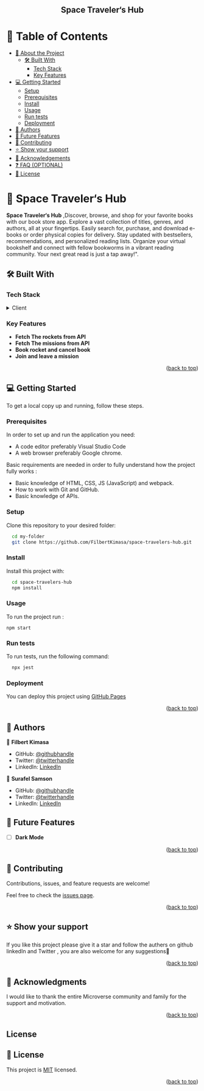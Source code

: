 <a name="readme-top"></a>

<div align="center">

  <h2>Space Traveler‘s Hub</h2>

</div>

<!-- TABLE OF CONTENTS -->

# 📗 Table of Contents

- [📖 About the Project](#about-project)
  - [🛠 Built With](#built-with)
    - [Tech Stack](#tech-stack)
    - [Key Features](#key-features)
- [💻 Getting Started](#getting-started)
  - [Setup](#setup)
  - [Prerequisites](#prerequisites)
  - [Install](#install)
  - [Usage](#usage)
  - [Run tests](#run-tests)
  - [Deployment](#deployment)
- [👥 Authors](#authors)
- [🔭 Future Features](#future-features)
- [🤝 Contributing](#contributing)
- [⭐️ Show your support](#support)
- [🙏 Acknowledgements](#acknowledgements)
- [❓ FAQ (OPTIONAL)](#faq)
- [📝 License](#license)

<!-- PROJECT DESCRIPTION -->

# 📖 Space Traveler‘s Hub <a name="about-project"></a>

**Space Traveler‘s Hub** ,Discover, browse, and shop for your favorite books with our book store app. Explore a vast collection of titles, genres, and authors, all at your fingertips. Easily search for, purchase, and download e-books or order physical copies for delivery. Stay updated with bestsellers, recommendations, and personalized reading lists. Organize your virtual bookshelf and connect with fellow bookworms in a vibrant reading community. Your next great read is just a tap away!".

## 🛠 Built With <a name="built-with"></a>

### Tech Stack <a name="tech-stack"></a>

<details>
  <summary>Client</summary>
  <ul>
    <li>React</li>
    <li>Redux</li>
    <li>CSS</li>
  </ul>
</details>

<!-- Features -->

### Key Features <a name="key-features"></a>

- **Fetch The rockets from API**
- **Fetch The missions from API**
- **Book rocket and cancel book**
- **Join and leave a mission**

<p align="right">(<a href="#readme-top">back to top</a>)</p>

<!-- GETTING STARTED -->

## 💻 Getting Started <a name="getting-started"></a>

To get a local copy up and running, follow these steps.

### Prerequisites

In order to set up and run the application you need:

- A code editor preferably Visual Studio Code
- A web browser preferably Google chrome.

Basic requirements are needed in order to fully understand how the project fully works :

- Basic knowledge of HTML, CSS, JS (JavaScript) and webpack.
- How to work with Git and GitHub.
- Basic knowledge of APIs.

### Setup

Clone this repository to your desired folder:

```sh
  cd my-folder
  git clone https://github.com/FilbertKimasa/space-travelers-hub.git
```

### Install

Install this project with:

```sh
  cd space-travelers-hub
  npm install
```

### Usage

To run the project run :

    npm start

### Run tests

To run tests, run the following command:

```sh
  npx jest
```

### Deployment

You can deploy this project using [GitHub Pages](https://pages.github.com/)

<p align="right">(<a href="#readme-top">back to top</a>)</p>

<!-- AUTHORS -->

## 👥 Authors <a name="authors"></a>

👤 **Filbert Kimasa**

- GitHub: [@githubhandle](https://github.com/FilbertKimasa)
- Twitter: [@twitterhandle](https://twitter.com/filbertdan67)
- LinkedIn: [LinkedIn](https://www.linkedin.com/in/filbert-daniel-32b118143)

👤 **Surafel Samson**

- GitHub: [@githubhandle](https://github.com/Surafels)
- Twitter: [@twitterhandle](https://twitter.com/surafelsamson2)
- LinkedIn: [LinkedIn](https://www.linkedin.com/in/surafel-samson-4b2635267/)

## 🔭 Future Features <a name="future-features"></a>

- [ ] **Dark Mode**

<p align="right">(<a href="#readme-top">back to top</a>)</p>

<!-- CONTRIBUTING -->

## 🤝 Contributing <a name="contributing"></a>

Contributions, issues, and feature requests are welcome!

Feel free to check the [issues page](https://github.com/FilbertKimasa/space-travelers-hub/issues).

<p align="right">(<a href="#readme-top">back to top</a>)</p>

<!-- SUPPORT -->

## ⭐️ Show your support <a name="support"></a>

If you like this project please give it a star and follow the authers on github linkedIn and Twitter
, you are also welcome for any suggestions🙏

<p align="right">(<a href="#readme-top">back to top</a>)</p>

<!-- ACKNOWLEDGEMENTS -->

## 🙏 Acknowledgments <a name="acknowledgements"></a>

I would like to thank the entire Microverse community and family for the support and motivation.

<p align="right">(<a href="#readme-top">back to top</a>)</p>

## License

<!-- LICENSE -->

## 📝 License <a name="license"></a>

This project is [MIT](./LICENSE) licensed.

<p align="right">(<a href="#readme-top">back to top</a>)</p>
